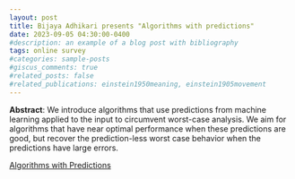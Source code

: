```yaml
---
layout: post
title: Bijaya Adhikari presents "Algorithms with predictions"
date: 2023-09-05 04:30:00-0400
#description: an example of a blog post with bibliography
tags: online survey
#categories: sample-posts
#giscus_comments: true
#related_posts: false
#related_publications: einstein1950meaning, einstein1905movement
---
```


  
**Abstract**: We introduce algorithms that use predictions from machine learning applied to the input to circumvent worst-case analysis. We aim for algorithms that have near optimal performance when these predictions are good, but recover the prediction-less worst case behavior when the predictions have large errors.

[Algorithms with Predictions](http://www.cs.toronto.edu/~bor/2421s21/papers/mitzenmacher-survey.pdf)